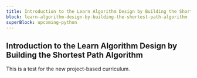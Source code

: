 ```yaml
---
title: Introduction to the Learn Algorithm Design by Building the Shortest Path Algorithm
block: learn-algorithm-design-by-building-the-shortest-path-algorithm
superBlock: upcoming-python
---
```


## Introduction to the Learn Algorithm Design by Building the Shortest Path Algorithm

This is a test for the new project-based curriculum.
